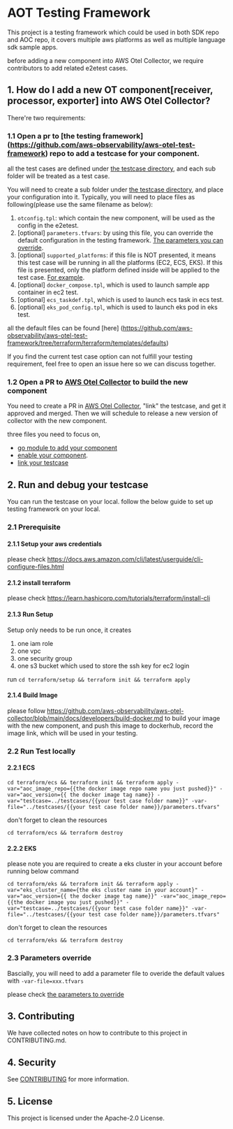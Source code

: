 # AOT Testing Framework
This project is a testing framework which could be used in both SDK repo and AOC repo, it covers multiple aws platforms as well as multiple language sdk sample apps. 

before adding a new component into AWS Otel Collector, we require contributors to add related e2etest cases. 

## 1. How do I add a new OT component[receiver, processor, exporter] into AWS Otel Collector? 

There're two requirements:

### 1.1 Open a pr to [the testing framework] (https://github.com/aws-observability/aws-otel-test-framework) repo to add a testcase for your component.

all the test cases are defined under [the testcase directory](https://github.com/aws-observability/aws-otel-test-framework/tree/terraform/terraform/testcases), and each sub folder will be treated as a test case. 

You will need to create a sub folder under [the testcase directory](https://github.com/aws-observability/aws-otel-test-framework/tree/terraform/terraform/testcases), and place your configuration into it. Typically, you will need to place files as following(please use the same filename as below):

1. `otconfig.tpl`: which contain the new component, will be used as the config in the e2etest. 
2. [optional] `parameters.tfvars`: by using this file, you can override the default configuration in the testing framework. [The parameters you can override](terraform/README.md). 
3. [optional] `supported_platforms`: if this file is NOT presented, it means this test case will be running in all the platforms (EC2, ECS, EKS). If this file is presented, only the platform defined inside will be applied to the test case. [For example](https://github.com/aws-observability/aws-otel-collector/blob/main/e2etest/testcases/ecsmetrics/supported_platforms). 
4. [optional] `docker_compose.tpl`, which is used to launch sample app container in ec2 test.
5. [optional] `ecs_taskdef.tpl`, which is used to launch ecs task in ecs test.
6. [optional] `eks_pod_config.tpl`, which is used to launch eks pod in eks test.

all the default files can be found [here] (https://github.com/aws-observability/aws-otel-test-framework/tree/terraform/terraform/templates/defaults)

If you find the current test case option can not fulfill your testing requirement, feel free to open an issue here so we can discuss together.

### 1.2 Open a PR to [AWS Otel Collector](https://github.com/aws-observability/aws-otel-collector) to build the new component

You need to create a PR in [AWS Otel Collector](https://github.com/aws-observability/aws-otel-collector), "link" the testcase, and get it approved and merged. Then we will schedule to release a new version of collector with the new component.

three files you need to focus on, 

* [go module to add your component](https://github.com/aws-observability/aws-otel-collector/blob/main/go.mod)
* [enable your component](https://github.com/aws-observability/aws-otel-collector/blob/main/pkg/defaultcomponents/defaults.go).
* [link your testcase](https://github.com/aws-observability/aws-otel-collector/e2etest/testcases.txt)

## 2. Run and debug your testcase

You can run the testcase on your local. follow the below guide to set up testing framework on your local.

### 2.1 Prerequisite

#### 2.1.1 Setup your aws credentials

please check https://docs.aws.amazon.com/cli/latest/userguide/cli-configure-files.html

#### 2.1.2 install terraform

please check https://learn.hashicorp.com/tutorials/terraform/install-cli

#### 2.1.3 Run Setup
Setup only needs to be run once, it creates 
1. one iam role
2. one vpc
3. one security group
4. one s3 bucket which used to store the ssh key for ec2 login

run
``
cd terraform/setup && terraform init && terraform apply
``

#### 2.1.4 Build Image

please follow https://github.com/aws-observability/aws-otel-collector/blob/main/docs/developers/build-docker.md to build your image with the new component, and push this image to dockerhub, record the image link, which will be used in your testing.


### 2.2 Run Test locally

#### 2.2.1 ECS

```shell
cd terraform/ecs && terraform init && terraform apply -var="aoc_image_repo={{the docker image repo name you just pushed}}" -var="aoc_version={{ the docker image tag name}} -var="testcase=../testcases/{{your test case folder name}}" -var-file="../testcases/{{your test case folder name}}/parameters.tfvars"
```

don't forget to clean the resources

```shell
cd terraform/ecs && terraform destroy
```

#### 2.2.2 EKS

please note you are required to create a eks cluster in your account before running below command

```shell
cd terraform/eks && terraform init && terraform apply -var="eks_cluster_name={the eks cluster name in your account}" -var="aoc_version={{ the docker image tag name}}" -var="aoc_image_repo={{the docker image you just pushed}}" -var="testcase=../testcases/{{your test case folder name}}" -var-file="../testcases/{{your test case folder name}}/parameters.tfvars"
```

don't forget to clean the resources

```
cd terraform/eks && terraform destroy
```

### 2.3 Parameters override

Bascially, you will need to add a parameter file to overide the default values with `-var-file=xxx.tfvars` 

please check [the parameters to override](terraform/README.md)

## 3. Contributing

We have collected notes on how to contribute to this project in CONTRIBUTING.md.

## 4. Security

See [CONTRIBUTING](CONTRIBUTING.md#security-issue-notifications) for more information.

## 5. License

This project is licensed under the Apache-2.0 License.

